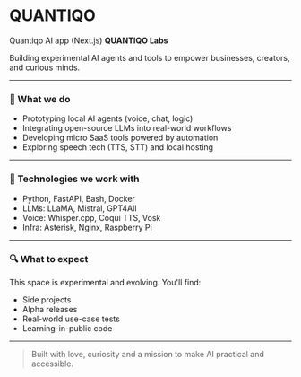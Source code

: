 # QUANTIQO
Quantiqo AI app (Next.js)
**QUANTIQO Labs**

Building experimental AI agents and tools to empower businesses, creators, and curious minds.

---

### 🌟 What we do

* Prototyping local AI agents (voice, chat, logic)
* Integrating open-source LLMs into real-world workflows
* Developing micro SaaS tools powered by automation
* Exploring speech tech (TTS, STT) and local hosting

---

### 🔧 Technologies we work with

* Python, FastAPI, Bash, Docker
* LLMs: LLaMA, Mistral, GPT4All
* Voice: Whisper.cpp, Coqui TTS, Vosk
* Infra: Asterisk, Nginx, Raspberry Pi

---

### 🔍 What to expect

This space is experimental and evolving. You'll find:

* Side projects
* Alpha releases
* Real-world use-case tests
* Learning-in-public code

---

> Built with love, curiosity and a mission to make AI practical and accessible.
